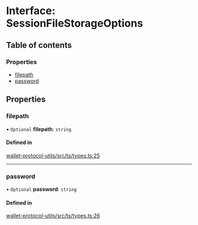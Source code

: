 # Interface: SessionFileStorageOptions

## Table of contents

### Properties

- [filepath](SessionFileStorageOptions.md#filepath)
- [password](SessionFileStorageOptions.md#password)

## Properties

### filepath

• `Optional` **filepath**: `string`

#### Defined in

[wallet-protocol-utils/src/ts/types.ts:25](https://gitlab.com/i3-market/code/wp3/t3.2/i3m-wallet-monorepo/-/blob/e504052/packages/wallet-protocol-utils/src/ts/types.ts#L25)

___

### password

• `Optional` **password**: `string`

#### Defined in

[wallet-protocol-utils/src/ts/types.ts:26](https://gitlab.com/i3-market/code/wp3/t3.2/i3m-wallet-monorepo/-/blob/e504052/packages/wallet-protocol-utils/src/ts/types.ts#L26)
